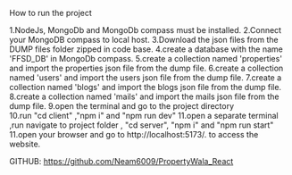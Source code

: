 How to run the project


1.NodeJs, MongoDb and MongoDb compass must be installed.
2.Connect your MongoDB compass to local host.
3.Download the json files from the DUMP files folder zipped in code base.
4.create a database with the name 'FFSD_DB' in MongoDb compass.
5.create a collection named 'properties' and import the properties json file from the dump file.
6.create a collection named 'users' and import the users json file from the dump file.
7.create a collection named 'blogs' and import the blogs json file from the dump file.
8.create a collection named 'mails' and import the mails json file from the dump file.
9.open the terminal and go to the project directory  
10.run "cd client" ,"npm i" and "npm run dev"
11.open a separate terminal ,run navigate to project folder , "cd server", "npm i" and "npm run start"
11.open your browser and go to http://localhost:5173/. to access the website.

GITHUB: https://github.com/Neam6009/PropertyWala_React
